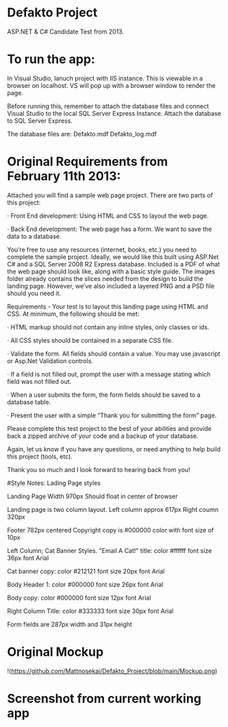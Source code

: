# Defakto Project

ASP.NET & C# Candidate Test from 2013. 

# To run the app:
In Visual Studio, lanuch project with IIS instance. This is viewable in a browser on localhost.
VS will pop up with a browser window to render the page.

Before running this, remember to attach the database files and connect Visual Studio to the local SQL Server Express Instance. 
Attach the database to SQL Server Express. 

The database files are:
Defakto.mdf
Defakto_log.mdf

# Original Requirements from February 11th 2013:

Attached you will find a sample web page project. There are two parts of this project:

·             Front End development: Using HTML and CSS to layout the web page.

·             Back End development: The web page has a form.  We want to save the data to a database.

You’re free to use any resources (internet, books, etc.) you need to complete the sample project. Ideally, we would like this built using ASP.Net C# and a SQL Server 2008 R2 Express database. 
Included is a PDF of what the web page should look like, along with a basic style guide. The images folder already contains the slices needed from the design to build the landing page. 
However, we’ve also included a layered PNG and a PSD file should you need it.

Requirements - Your test is to layout this landing page using HTML and CSS. At minimum, the following should be met:

·         HTML markup should not contain any inline styles, only classes or ids.

·         All CSS styles should be contained in a separate CSS file.

·         Validate the form.  All fields should contain a value. You may use javascript or Asp.Net Validation controls.

·         If a field is not filled out, prompt the user with a message stating which field was not filled out.

·         When a user submits the form, the form fields should be saved to a database table.

·         Present the user with a simple “Thank you for submitting the form” page.

Please complete this test project to the best of your abilities and provide back a zipped archive of your code and a backup of your database.

Again, let us know if you have any questions, or need anything to help build this project (tools, etc).

Thank you so much and I look forward to hearing back from you!

#Style Notes:
Lading Page styles

Landing Page Width 970px
Should float in center of browser

Landing page is two column layout.
Left column approx 617px
Right coumn 320px

Footer 782px centered
Copyright copy is #000000 color with font size of 10px

Left Column;
Cat Banner Styles.
"Email A Cat!" title:
	color #ffffff
	font size 36px
	font Arial

Cat banner copy:
	color #212121
	font size 20px
	font Arial

Body Header 1:
	color #000000
	font size 26px
	font Arial

Body copy:
	color #000000
	font size 12px
	font Arial


Right Column Title:
	color #333333
	font size 30px
	font Arial

Form fields are 287px width and 31px height

# Original Mockup
!(https://github.com/Mattnosekai/Defakto_Project/blob/main/Mockup.png)
# Screenshot from current working app
